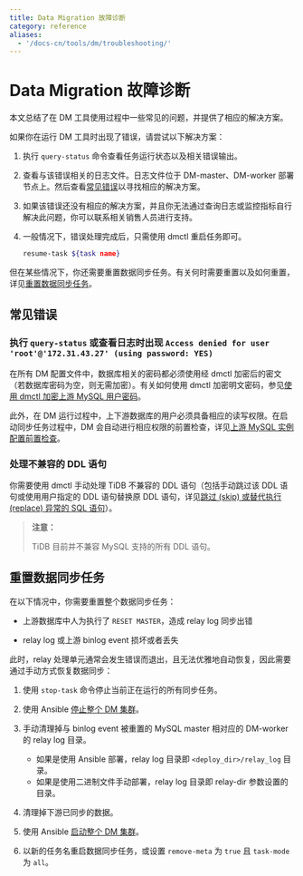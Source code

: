 ```yaml
---
title: Data Migration 故障诊断
category: reference
aliases:
  - '/docs-cn/tools/dm/troubleshooting/'
---
```


# Data Migration 故障诊断

本文总结了在 DM 工具使用过程中一些常见的问题，并提供了相应的解决方案。

如果你在运行 DM 工具时出现了错误，请尝试以下解决方案：

1. 执行 `query-status` 命令查看任务运行状态以及相关错误输出。

2. 查看与该错误相关的日志文件。日志文件位于 DM-master、DM-worker 部署节点上。然后查看[常见错误](#常见错误)以寻找相应的解决方案。

3. 如果该错误还没有相应的解决方案，并且你无法通过查询日志或监控指标自行解决此问题，你可以联系相关销售人员进行支持。

4. 一般情况下，错误处理完成后，只需使用 dmctl 重启任务即可。

    ```bash
    resume-task ${task name}
    ```

但在某些情况下，你还需要重置数据同步任务。有关何时需要重置以及如何重置，详见[重置数据同步任务](#重置数据同步任务)。

## 常见错误

### 执行 `query-status` 或查看日志时出现 `Access denied for user 'root'@'172.31.43.27' (using password: YES)`

在所有 DM 配置文件中，数据库相关的密码都必须使用经 dmctl 加密后的密文（若数据库密码为空，则无需加密）。有关如何使用 dmctl 加密明文密码，参见[使用 dmctl 加密上游 MySQL 用户密码](/how-to/deploy/data-migration-with-ansible.md#使用-dmctl-加密上游-mysql-用户密码)。

此外，在 DM 运行过程中，上下游数据库的用户必须具备相应的读写权限。在启动同步任务过程中，DM 会自动进行相应权限的前置检查，详见[上游 MySQL 实例配置前置检查](/reference/tools/data-migration/precheck.md)。

### 处理不兼容的 DDL 语句

你需要使用 dmctl 手动处理 TiDB 不兼容的 DDL 语句（包括手动跳过该 DDL 语句或使用用户指定的 DDL 语句替换原 DDL 语句，详见[跳过 (skip) 或替代执行 (replace) 异常的 SQL 语句](/reference/tools/data-migration/skip-replace-sqls.md)）。

> **注意：**
> 
> TiDB 目前并不兼容 MySQL 支持的所有 DDL 语句。

## 重置数据同步任务

在以下情况中，你需要重置整个数据同步任务：

- 上游数据库中人为执行了 `RESET MASTER`，造成 relay log 同步出错

- relay log 或上游 binlog event 损坏或者丢失

此时，relay 处理单元通常会发生错误而退出，且无法优雅地自动恢复，因此需要通过手动方式恢复数据同步：

1. 使用 `stop-task` 命令停止当前正在运行的所有同步任务。

2. 使用 Ansible [停止整个 DM 集群](/how-to/deploy/data-migration-with-ansible.md#第-10-步-关闭-dm-集群)。

3. 手动清理掉与 binlog event 被重置的 MySQL master 相对应的 DM-worker 的 relay log 目录。

    - 如果是使用 Ansible 部署，relay log 目录即 `<deploy_dir>/relay_log` 目录。
    - 如果是使用二进制文件手动部署，relay log 目录即 relay-dir 参数设置的目录。

4. 清理掉下游已同步的数据。

5. 使用 Ansible [启动整个 DM 集群](/how-to/deploy/data-migration-with-ansible.md#第-9-步-部署-dm-集群)。

6. 以新的任务名重启数据同步任务，或设置 `remove-meta` 为 `true` 且 `task-mode` 为 `all`。
